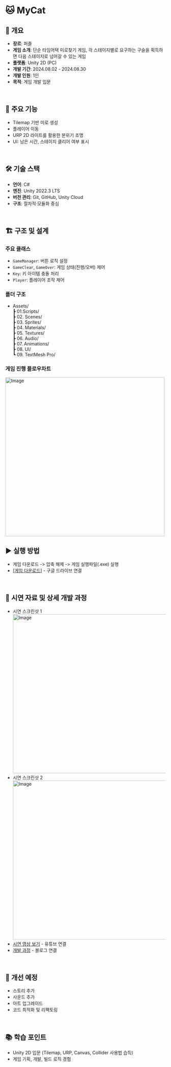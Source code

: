 # :cat: MyCat

## 📌 개요
- **장르**: 퍼즐
- **게임 소개**: 단순 타임어택 미로찾기 게임, 각 스테이지별로 요구하는 구슬을 획득하면 다음 스테이지로 넘어갈 수 있는 게임
- **플랫폼**: Unity 2D (PC)
- **개발 기간**: 2024.08.02 - 2024.08.30
- **개발 인원**: 1인
- **목적**: 게임 개발 입문
<br/>

## 🚀 주요 기능
- Tilemap 기반 미로 생성  
- 플레이어 이동
- URP 2D 라이트를 활용한 분위기 조명  
- UI: 남은 시간, 스테이지 클리어 여부 표시 
<br/>

## 🛠 기술 스택
- **언어**: C#  
- **엔진**: Unity 2022.3 LTS  
- **버전 관리**: Git, GitHub, Unity Cloud
- **구조**: 절차적·모듈화 중심
<br/>

## 🏗 구조 및 설계
### 주요 클래스
- `GameManager`: 버튼 로직 설정
- `GameClear`, `GameOver`: 게임 상태(진행/오버) 제어
- `Key`: 키 아이템 충돌 처리
- `Player`: 플레이어 조작 제어

### 폴더 구조
-  Assets/ <br/>
  ┣ 01.Scripts/ <br/>
  ┣ 02. Scenes/ <br/>
  ┣ 03. Sprites/ <br/>
  ┣ 04. Materials/ <br/>
  ┣ 05. Textures/ <br/>
  ┣ 06. Audio/ <br/>
  ┣ 07. Animations/ <br/>
  ┣ 08. UI/ <br/>
  ┗ 09. TextMesh Pro/ <br/>

### 게임 진행 플로우차트  
<img width="500" alt="Image" src="https://github.com/user-attachments/assets/1606ae48-01e7-4753-9123-80af50a58c9c"/>
<br/>

## ▶ 실행 방법
- 게임 다운로드 -> 압축 해제 -> 게임 실행파일(.exe) 실행
- [[게임 다운로드]](https://drive.google.com/file/d/13IkvG3J6KnkiOf5Fvvi3BiEADWtLkdPi/view?usp=drive_link) - 구글 드라이브 연결
<br/>

## 🎥 시연 자료 및 상세 개발 과정
- 시연 스크린샷 1 <br/>
  <img width="500" alt="Image" src="https://github.com/user-attachments/assets/0e1b6275-73b7-49e1-88ff-bb286704c75c"/>
- 시연 스크린샷 2 <br/>
  <img width="500" alt="Image" src="https://github.com/user-attachments/assets/76c895c9-cceb-44f1-a940-318cbd4c29e8"/>
- [시연 영상 보기](https://youtu.be/33nC4d52ktU) - 유튜브 연결
- [개발 과정](https://hya68.tistory.com/8) - 블로그 연결
<br/>

## 🔮 개선 예정
- 스토리 추가
- 사운드 추가
- 아트 업그레이드
- 코드 최적화 및 리팩토링
<br/>

## 📚 학습 포인트
- Unity 2D 입문 (Tilemap, URP, Canvas, Collider 사용법 습득)
- 게임 기획, 개발, 빌드 로직 경험
